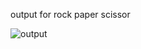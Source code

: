 output for rock paper scissor

![output](https://github.com/user-attachments/assets/469f5009-49e4-4b6a-b50d-2e766fb2475c)

